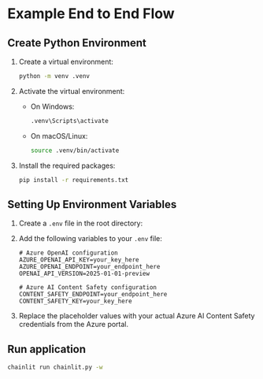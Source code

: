 # Example End to End Flow

## Create Python Environment

1. Create a virtual environment:
   ```bash
   python -m venv .venv
   ```

2. Activate the virtual environment:
   - On Windows:
     ```bash
     .venv\Scripts\activate
     ```
   - On macOS/Linux:
     ```bash
     source .venv/bin/activate
     ```

3. Install the required packages:
   ```bash
   pip install -r requirements.txt
   ```

## Setting Up Environment Variables

1. Create a `.env` file in the root directory:

2. Add the following variables to your `.env` file:
   ```
   # Azure OpenAI configuration
   AZURE_OPENAI_API_KEY=your_key_here
   AZURE_OPENAI_ENDPOINT=your_endpoint_here
   OPENAI_API_VERSION=2025-01-01-preview

   # Azure AI Content Safety configuration
   CONTENT_SAFETY_ENDPOINT=your_endpoint_here
   CONTENT_SAFETY_KEY=your_key_here
   ```

3. Replace the placeholder values with your actual Azure AI Content Safety credentials from the Azure portal.

## Run application

```bash
chainlit run chainlit.py -w
```